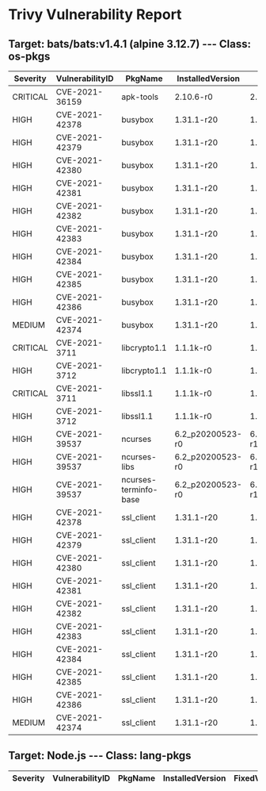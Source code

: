 # Trivy Vulnerability Report

## Target: bats/bats:v1.4.1 (alpine 3.12.7) --- Class: os-pkgs
|Severity|VulnerabilityID|PkgName|InstalledVersion|FixedVersion|
|--------|---------------|-------|----------------|------------|
|CRITICAL|CVE-2021-36159|apk-tools|2.10.6-r0|2.10.7-r0|
|HIGH|CVE-2021-42378|busybox|1.31.1-r20|1.31.1-r21|
|HIGH|CVE-2021-42379|busybox|1.31.1-r20|1.31.1-r21|
|HIGH|CVE-2021-42380|busybox|1.31.1-r20|1.31.1-r21|
|HIGH|CVE-2021-42381|busybox|1.31.1-r20|1.31.1-r21|
|HIGH|CVE-2021-42382|busybox|1.31.1-r20|1.31.1-r21|
|HIGH|CVE-2021-42383|busybox|1.31.1-r20|1.31.1-r21|
|HIGH|CVE-2021-42384|busybox|1.31.1-r20|1.31.1-r21|
|HIGH|CVE-2021-42385|busybox|1.31.1-r20|1.31.1-r21|
|HIGH|CVE-2021-42386|busybox|1.31.1-r20|1.31.1-r21|
|MEDIUM|CVE-2021-42374|busybox|1.31.1-r20|1.31.1-r21|
|CRITICAL|CVE-2021-3711|libcrypto1.1|1.1.1k-r0|1.1.1l-r0|
|HIGH|CVE-2021-3712|libcrypto1.1|1.1.1k-r0|1.1.1l-r0|
|CRITICAL|CVE-2021-3711|libssl1.1|1.1.1k-r0|1.1.1l-r0|
|HIGH|CVE-2021-3712|libssl1.1|1.1.1k-r0|1.1.1l-r0|
|HIGH|CVE-2021-39537|ncurses|6.2_p20200523-r0|6.2_p20200523-r1|
|HIGH|CVE-2021-39537|ncurses-libs|6.2_p20200523-r0|6.2_p20200523-r1|
|HIGH|CVE-2021-39537|ncurses-terminfo-base|6.2_p20200523-r0|6.2_p20200523-r1|
|HIGH|CVE-2021-42378|ssl_client|1.31.1-r20|1.31.1-r21|
|HIGH|CVE-2021-42379|ssl_client|1.31.1-r20|1.31.1-r21|
|HIGH|CVE-2021-42380|ssl_client|1.31.1-r20|1.31.1-r21|
|HIGH|CVE-2021-42381|ssl_client|1.31.1-r20|1.31.1-r21|
|HIGH|CVE-2021-42382|ssl_client|1.31.1-r20|1.31.1-r21|
|HIGH|CVE-2021-42383|ssl_client|1.31.1-r20|1.31.1-r21|
|HIGH|CVE-2021-42384|ssl_client|1.31.1-r20|1.31.1-r21|
|HIGH|CVE-2021-42385|ssl_client|1.31.1-r20|1.31.1-r21|
|HIGH|CVE-2021-42386|ssl_client|1.31.1-r20|1.31.1-r21|
|MEDIUM|CVE-2021-42374|ssl_client|1.31.1-r20|1.31.1-r21|

## Target: Node.js --- Class: lang-pkgs
|Severity|VulnerabilityID|PkgName|InstalledVersion|FixedVersion|
|--------|---------------|-------|----------------|------------|
